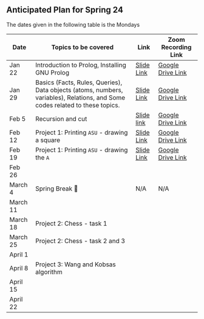 ## Anticipated Plan for Spring 24 
The dates given in the following table is the Mondays


|Date|Topics to be covered|Link|Zoom Recording Link|
|----|--------------------|----|-------------------|
|Jan 22|Introduction to Prolog, Installing GNU Prolog|[Slide Link](./Recitation-1/CSE%20259%20-%20Recitation%201.pdf)|[Google Drive Link](https://drive.google.com/file/d/1foyIr6Qtm2-4neIFu4h-CBJrc5Wi1cKD/view?usp=sharing)|
|Jan 29|Basics (Facts, Rules, Queries), Data objects (atoms, numbers, variables), Relations, and Some codes related to these topics.|[Slide Link](./Recitation-2/CSE%20259%20-%20Recitation%202.pdf)|[Google Drive Link](https://drive.google.com/file/d/1h0LA9Cp9exUuR6zP_vL-82XuCpiDOCw7/view?usp=sharing)|
|Feb 5|Recursion and cut|[Slide link](./Recitation-3/CSE%20259%20-%20Recitation%203.pdf)|[Google Drive Link](https://drive.google.com/file/d/1VVFP_lWo-ehoqwaE6OGiFxpLghdQWeL3/view?usp=sharing)|
|Feb 12|Project 1: Printing `ASU` - drawing a square|[Slide Link](./Recitation-4/CSE%20259%20-%20Recitation%204.pdf)|[Google Drive Link](https://drive.google.com/file/d/12pTT-vUUV-ql7hRVHBZG6KSYW4Dwy1nO/view?usp=sharing)|
|Feb 19|Project 1: Printing `ASU` - drawing the `A`|[Slide Link](./Recitation-5/CSE%20259%20-%20Recitation%205.pdf)|[Google Drive Link](https://drive.google.com/file/d/1yfI0hxdcUnjpzjgQvigt3wctKjtNFzd7/view?usp=sharing)|
|Feb 26||||
|March 4|Spring Break 🌴|N/A|N/A|
|March 11||||
|March 18|Project 2: Chess - task 1|||
|March 25|Project 2: Chess - task 2 and 3|||
|April 1||||
|April 8|Project 3: Wang and Kobsas algorithm|||
|April 15||||
|April 22||||

